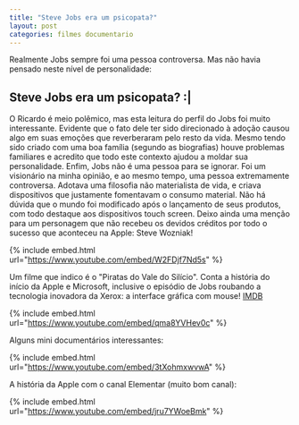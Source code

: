 ```yaml
---
title: "Steve Jobs era um psicopata?"
layout: post
categories: filmes documentario
---
```


Realmente Jobs sempre foi uma pessoa controversa. Mas não havia pensado neste nível de personalidade:


## Steve Jobs era um psicopata?   :|

O Ricardo é meio polêmico, mas esta leitura do perfil do Jobs foi muito interessante. Evidente que o fato dele ter sido direcionado à adoção causou algo em suas emoções que reverberaram pelo resto da vida. Mesmo tendo sido criado com uma boa família (segundo as biografias) houve problemas familiares e acredito que todo este contexto ajudou a moldar sua personalidade. 
Enfim, Jobs não é uma pessoa para se ignorar. Foi um visionário na minha opinião, e ao mesmo tempo, uma pessoa extremamente controversa. Adotava uma filosofia não materialista de vida, e criava dispositivos que justamente fomentavam o consumo material. Não há dúvida que o mundo foi modificado após o lançamento de seus produtos, com todo destaque aos dispositivos touch screen. 
Deixo ainda uma menção para um personagem que não recebeu os devidos créditos por todo o sucesso que aconteceu na Apple: Steve Wozniak! 

{% include embed.html url="https://www.youtube.com/embed/W2FDjf7Nd5s" %}

Um filme que indico é o "Piratas do Vale do Silício". Conta a história do início da Apple e Microsoft, inclusive o episódio de Jobs roubando a tecnologia inovadora da Xerox: a interface gráfica com mouse! [IMDB](https://www.imdb.com/title/tt0168122/)

{% include embed.html url="https://www.youtube.com/embed/qma8YVHev0c" %}

Alguns mini documentários interessantes: 

{% include embed.html url="https://www.youtube.com/embed/3tXohmxwvwA" %}

A história da Apple com o canal Elementar (muito bom canal):

{% include embed.html url="https://www.youtube.com/embed/jru7YWoeBmk" %}


